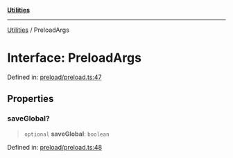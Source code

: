 [**Utilities**](../README.md)

***

[Utilities](../README.md) / PreloadArgs

# Interface: PreloadArgs

Defined in: [preload/preload.ts:47](https://github.com/noobiept/utilities/blob/786efe35015e1a6c21914057e8b0d5fc10429d8e/source/preload/preload.ts#L47)

## Properties

### saveGlobal?

> `optional` **saveGlobal**: `boolean`

Defined in: [preload/preload.ts:48](https://github.com/noobiept/utilities/blob/786efe35015e1a6c21914057e8b0d5fc10429d8e/source/preload/preload.ts#L48)
